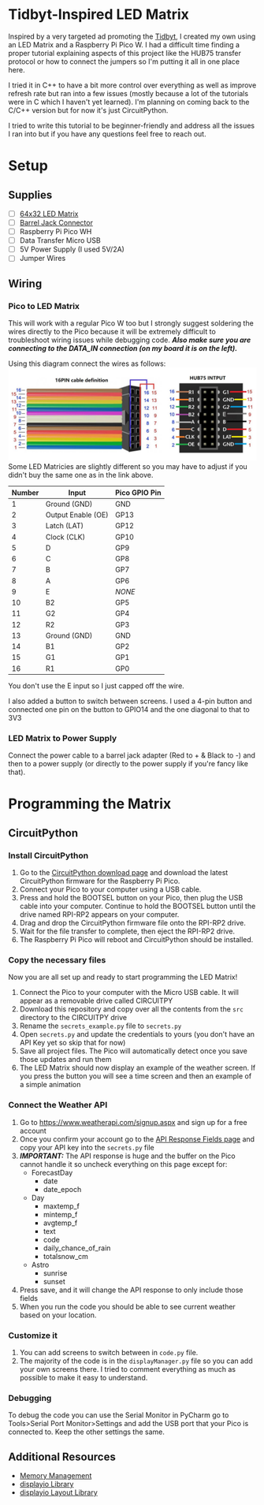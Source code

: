 # Tidbyt-Inspired LED Matrix
Inspired by a very targeted ad promoting the [Tidbyt](https://tidbyt.com), I created my own using an LED Matrix and a Raspberry Pi Pico W.
I had a difficult time finding a proper tutorial explaining aspects of this project like the HUB75 transfer protocol or how to connect the jumpers so I'm putting it all in one place here.

I tried it in C++ to have a bit more control over everything as well as improve refresh rate but ran into a few issues (mostly because a lot of the tutorials were in C which I haven't yet learned). I'm planning on coming back to the C/C++ version but for now it's just CircuitPython.

I tried to write this tutorial to be beginner-friendly and address all the issues I ran into but if you have any questions feel free to reach out.


# Setup

## Supplies
- [ ] [64x32 LED Matrix](https://www.amazon.com/Full-Color-Raspberry-Displaying-Adjustable-Brightness/dp/B0B3W1PFY6?th=1)
- [ ] [Barrel Jack Connector](https://www.amazon.com/DAYKIT-Female-2-1x5-5MM-Adapter-Connector/dp/B01J1WZENK/ref=sr_1_1_sspa?crid=1MW115A6TV7YY&keywords=barrel+jack+connector&qid=1693456075&s=electronics&sprefix=barrel+jack%2Celectronics%2C117&sr=1-1-spons&sp_csd=d2lkZ2V0TmFtZT1zcF9hdGY&psc=1)
- [ ] Raspberry Pi Pico WH
- [ ] Data Transfer Micro USB
- [ ] 5V Power Supply (I used 5V/2A)
- [ ] Jumper Wires

## Wiring

### Pico to LED Matrix

This will work with a regular Pico W too but I strongly suggest soldering the wires directly to the Pico because it will be extremely difficult to troubleshoot wiring issues while debugging code.  ***Also make sure you are connecting to the DATA_IN connection (on my board it is on the left).*** 

Using this diagram connect the wires as follows:
![](<Additional Resources/HUB75 Ribbon Pinout.jpg> "HUB75 Ribbon Wiring")
Some LED Matricies are slightly different so you may have to adjust if you didn't buy the same one as in the link above.

| Number | Input              | Pico GPIO Pin |
|--------|--------------------|---------------|
| 1      | Ground (GND)       | GND           |
| 2      | Output Enable (OE) | GP13          |
| 3      | Latch (LAT)        | GP12          |
| 4      | Clock (CLK)        | GP10          |
| 5      | D                  | GP9           |
| 6      | C                  | GP8           |
| 7      | B                  | GP7           |
| 8      | A                  | GP6           |
| 9      | E                  | _NONE_        |
| 10     | B2                 | GP5           |
| 11     | G2                 | GP4           |
| 12     | R2                 | GP3           |
| 13     | Ground (GND)       | GND           |
| 14     | B1                 | GP2           |
| 15     | G1                 | GP1           |
| 16     | R1                 | GP0           |

You don't use the E input so I just capped off the wire.

I also added a button to switch between screens. I used a 4-pin button and connected one pin on the button to GPIO14 and the one diagonal to that to 3V3

### LED Matrix to Power Supply
Connect the power cable to a barrel jack adapter (Red to + & Black to -) and then to a power supply (or directly to the power supply if you're fancy like that).

# Programming the Matrix

## CircuitPython
### Install CircuitPython
1. Go to the [CircuitPython download page](https://circuitpython.org/board/raspberry_pi_pico_w/) and download the latest CircuitPython firmware for the Raspberry Pi Pico.
2. Connect your Pico to your computer using a USB cable.
3. Press and hold the BOOTSEL button on your Pico, then plug the USB cable into your computer. Continue to hold the BOOTSEL button until the drive named RPI-RP2 appears on your computer.
4. Drag and drop the CircuitPython firmware file onto the RPI-RP2 drive.
5. Wait for the file transfer to complete, then eject the RPI-RP2 drive.
6. The Raspberry Pi Pico will reboot and CircuitPython should be installed.

### Copy the necessary files

Now you are all set up and ready to start programming the LED Matrix!

1. Connect the Pico to your computer with the Micro USB cable. It will appear as a removable drive called CIRCUITPY
2. Download this repository and copy over all the contents from the `src` directory to the CIRCUITPY drive
3. Rename the `secrets_example.py` file to `secrets.py`
4. Open `secrets.py` and update the credentials to yours (you don't have an API Key yet so skip that for now)
5. Save all project files. The Pico will automatically detect once you save those updates and run them
6. The LED Matrix should now display an example of the weather screen. If you press the button you will see a time screen and then an example of a simple animation 

### Connect the Weather API
1. Go to https://www.weatherapi.com/signup.aspx and sign up for a free account
2. Once you confirm your account go to the [API Response Fields page](https://www.weatherapi.com/my/fields.aspx) and copy your API key into the `secrets.py` file
3. ***IMPORTANT:*** The API response is huge and the buffer on the Pico cannot handle it so uncheck everything on this page except for:
   - ForecastDay
     - date
     - date_epoch
   - Day
     - maxtemp_f
     - mintemp_f
     - avgtemp_f
     - text
     - code
     - daily_chance_of_rain
     - totalsnow_cm
   - Astro
     - sunrise
     - sunset
4. Press save, and it will change the API response to only include those fields
5. When you run the code you should be able to see current weather based on your location.

### Customize it
1. You can add screens to switch between in `code.py` file.
2. The majority of the code is in the `displayManager.py` file so you can add your own screens there. I tried to comment everything as much as possible to make it easy to understand.

### Debugging
To debug the code you can use the Serial Monitor in PyCharm go to Tools>Serial Port Monitor>Settings and add the USB port that your Pico is connected to. Keep the other settings the same.
## Additional Resources
- [Memory Management](https://learn.adafruit.com/Memory-saving-tips-for-CircuitPython?view=all)
- [displayio Library](https://learn.adafruit.com/circuitpython-display-support-using-displayio?view=all)
- [displayio Layout Library](https://docs.circuitpython.org/projects/displayio-layout/en/latest/api.html)